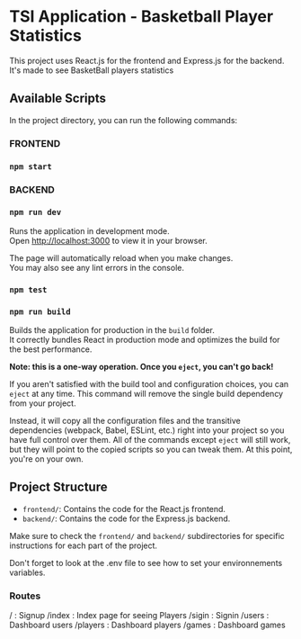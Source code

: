 # TSI Application - Basketball Player Statistics

This project uses React.js for the frontend and Express.js for the backend.
It's made to see BasketBall players statistics

## Available Scripts

In the project directory, you can run the following commands:
### FRONTEND

### `npm start`

### BACKEND

### `npm run dev`

Runs the application in development mode.\
Open [http://localhost:3000](http://localhost:3000) to view it in your browser.

The page will automatically reload when you make changes.\
You may also see any lint errors in the console.

### `npm test`

### `npm run build`

Builds the application for production in the `build` folder.\
It correctly bundles React in production mode and optimizes the build for the best performance.


**Note: this is a one-way operation. Once you `eject`, you can't go back!**

If you aren't satisfied with the build tool and configuration choices, you can `eject` at any time. This command will remove the single build dependency from your project.

Instead, it will copy all the configuration files and the transitive dependencies (webpack, Babel, ESLint, etc.) right into your project so you have full control over them. All of the commands except `eject` will still work, but they will point to the copied scripts so you can tweak them. At this point, you're on your own.

## Project Structure

- `frontend/`: Contains the code for the React.js frontend.
- `backend/`: Contains the code for the Express.js backend.

Make sure to check the `frontend/` and `backend/` subdirectories for specific instructions for each part of the project.

Don't forget to look at the .env file to see how to set your environnements variables.

### Routes
/ : Signup
/index : Index page for seeing Players
/sigin : Signin
/users : Dashboard users
/players : Dashboard players
/games : Dashboard games